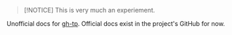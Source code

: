 
>[!NOTICE]
> This is very much an experiement.

Unofficial docs for [gh-tp](https://github.com/esacteksab/gh-tp). Official docs exist in the project's GitHub for now.


